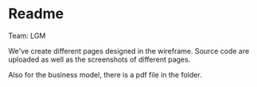 # Readme

Team: LGM

We've create different pages designed in the wireframe. Source code are uploaded as well as the screenshots of different pages.

Also for the business model, there is a pdf file in the folder.

